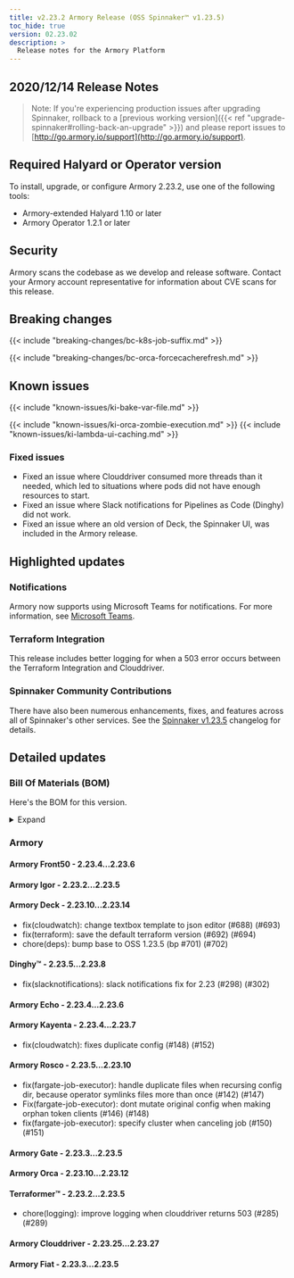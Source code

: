 ```yaml
---
title: v2.23.2 Armory Release (OSS Spinnaker™ v1.23.5)
toc_hide: true
version: 02.23.02
description: >
  Release notes for the Armory Platform
---
```


## 2020/12/14 Release Notes

> Note: If you're experiencing production issues after upgrading Spinnaker, rollback to a [previous working version]({{< ref "upgrade-spinnaker#rolling-back-an-upgrade" >}}) and please report issues to [http://go.armory.io/support](http://go.armory.io/support).
## Required Halyard or Operator version

To install, upgrade, or configure Armory 2.23.2, use one of the following tools:

- Armory-extended Halyard 1.10 or later
- Armory Operator 1.2.1 or later

## Security

Armory scans the codebase as we develop and release software. Contact your Armory account representative for information about CVE scans for this release.

## Breaking changes
<!-- Copy/paste from the previous version if there are recent ones. We can drop breaking changes after 3 minor versions. Add new ones from OSS and Armory. -->

{{< include "breaking-changes/bc-k8s-job-suffix.md" >}}

{{< include "breaking-changes/bc-orca-forcecacherefresh.md" >}}

## Known issues
<!-- Copy/paste known issues from the previous version if they're not fixed. Add new ones from OSS and Armory. If there aren't any issues, state that so readers don't think we forgot to fill out this section. -->

{{< include "known-issues/ki-bake-var-file.md" >}}

{{< include "known-issues/ki-orca-zombie-execution.md" >}}
{{< include "known-issues/ki-lambda-ui-caching.md" >}}

### Fixed issues

- Fixed an issue where Clouddriver consumed more threads than it needed, which led to situations where pods did not have enough resources to start.
- Fixed an issue where Slack notifications for Pipelines as Code (Dinghy) did not work.
- Fixed an issue where an old version of Deck, the Spinnaker UI, was included in the Armory release.

## Highlighted updates

<!--
Each item category (such as UI) under here should be an h3 (###). List the following info that service owners should be able to provide:
- Major changes or new features we want to call out for Armory and OSS. Changes should be grouped under end user understandable sections. For example, instead of Deck, use UI. Instead of Fiat, use Permissions.
- Fixes to any known issues from previous versions that we have in release notes. These can all be grouped under a Fixed issues H3.
-->

### Notifications

Armory now supports using Microsoft Teams for notifications. For more information, see [Microsoft Teams](https://spinnaker.io/setup/features/notifications/#microsoft-teams).

### Terraform Integration

This release includes better logging for when a 503 error occurs between the Terraform Integration and Clouddriver.

###  Spinnaker Community Contributions

There have also been numerous enhancements, fixes, and features across all of Spinnaker's other services. See the
[Spinnaker v1.23.5](https://www.spinnaker.io/community/releases/versions/1-23-5-changelog) changelog for details.

## Detailed updates

### Bill Of Materials (BOM)

Here's the BOM for this version.
<details><summary>Expand</summary>
<pre class="highlight">
<code>version: 2.23.2
timestamp: "2020-12-14 19:12:43"
services:
    clouddriver:
        commit: 99f6675d
        version: 2.23.27
    deck:
        commit: 6b904a9c
        version: 2.23.14
    dinghy:
        commit: 2af1fe54
        version: 2.23.8
    echo:
        commit: 4ee974dd
        version: 2.23.6
    fiat:
        commit: 733f0a48
        version: 2.23.5
    front50:
        commit: "19492652"
        version: 2.23.6
    gate:
        commit: 55345b5a
        version: 2.23.5
    igor:
        commit: 06ff06e0
        version: 2.23.5
    kayenta:
        commit: 6c32239a
        version: 2.23.7
    monitoring-daemon:
        version: 2.23.0
    monitoring-third-party:
        version: 2.23.0
    orca:
        commit: 95f678f3
        version: 2.23.12
    rosco:
        commit: c2b498c9
        version: 2.23.10
    terraformer:
        commit: 9da5ef59
        version: 2.23.5
dependencies:
    redis:
        version: 2:2.8.4-2
artifactSources:
    dockerRegistry: docker.io/armory
</code>
</pre>
</details>

### Armory


#### Armory Front50 - 2.23.4...2.23.6


#### Armory Igor - 2.23.2...2.23.5


#### Armory Deck - 2.23.10...2.23.14

  - fix(cloudwatch): change textbox template to json editor (#688) (#693)
  - fix(terraform): save the default terraform version (#692) (#694)
  - chore(deps): bump base to OSS 1.23.5 (bp #701) (#702)

#### Dinghy™ - 2.23.5...2.23.8

  - fix(slacknotifications): slack notifications fix for 2.23 (#298) (#302)

#### Armory Echo - 2.23.4...2.23.6


#### Armory Kayenta - 2.23.4...2.23.7

  - fix(cloudwatch): fixes duplicate config (#148) (#152)

#### Armory Rosco - 2.23.5...2.23.10

  - fix(fargate-job-executor): handle duplicate files when recursing config dir, because operator symlinks files more than once (#142) (#147)
  - Fix(fargate-job-executor): dont mutate original config when making orphan token clients (#146) (#148)
  - fix(fargate-job-executor): specify cluster when canceling job (#150) (#151)

#### Armory Gate - 2.23.3...2.23.5


#### Armory Orca - 2.23.10...2.23.12


#### Terraformer™ - 2.23.2...2.23.5

  - chore(logging): improve logging when clouddriver returns 503 (#285) (#289)

#### Armory Clouddriver - 2.23.25...2.23.27


#### Armory Fiat - 2.23.3...2.23.5
